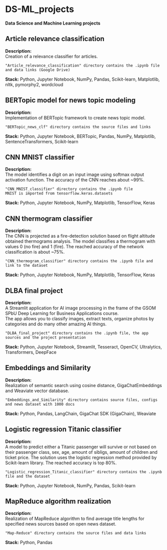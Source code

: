 # DS-ML_projects
**Data Science and Machine Learning projects**

## Article relevance classification
**Description:**\
Creation of a relevance classifier for articles.

	"Article_relevance_classification" directory contains the .ipynb file and data links (Google Drive)

**Stack:** Python, Jupyter Notebook, NumPy, Pandas, Scikit-learn, Matplotlib, nltk, pymorphy2, wordcloud

## BERTopic model for news topic modeling
**Description:**\
Implementation of BERTopic framework to create news topic model.

	"BERTopic_news_clf" directory contains the source files and links

**Stack:** Python, Jupyter Notebook, BERTopic, Pandas, NumPy, Matplotlib, SentenceTransformers, Scikit-learn

## CNN MNIST classifier
**Description:**\
The model identifies a digit on an input image using softmax output activation function. The accuracy of the CNN reaches about ~99%.

	"CNN_MNIST_classifier" directory contains the .ipynb file
 	MNIST is imported from tensorflow.keras.datasets

**Stack:** Python, Jupyter Notebook, NumPy, Matplotlib, TensorFlow, Keras

## CNN thermogram classifier
**Description:**\
The CNN is projected as a fire-detection solution based on flight altitude obtained thermograms analysis. 
The model classifies a thermogram with values 0 (no fire) and 1 (fire). The reached accuracy of the network classification is about ~75%.

	"CNN_thermogram_classifier" directory contains the .ipynb file and link to the dataset

**Stack:** Python, Jupyter Notebook, NumPy, Matplotlib, TensorFlow, Keras

## DLBA final project
**Description:**\
A Streamlit application for AI image processing in the frame of the GSOM SPbU Deep Learning for Business Applications course.\
The app allows you to classify images, extract texts, organize photos by categories and do many other amazing AI things.

	"DLBA_final_project" directory contains the .ipynb file, the app sources and the project presentation

**Stack:** Python, Jupyter Notebook, Streamlit, Tesseract, OpenCV, Ultralytics, Transformers, DeepFace

## Embeddings and Similarity
**Description:**\
Realization of semantic search using cosine distance, GigaChatEmbeddings 
and Weaviate vector database.

	"Embeddings_and_Similarity" directory contains source files, configs and news dataset with 1000 docs

**Stack:** Python, Pandas, LangChain, GigaChat SDK (GigaChain), Weaviate

## Logistic regression Titanic classifier
**Description:**\
A model to predict either a Titanic passenger will survive or not based on their passenger class, sex, age, amount of sibligs, amount of children and ticket price. 
The solution uses the logistic regression method provided by Scikit-learn library. The reached accuracy is top 80%.

	"Logistic_regression_Titanic_classifier" directory contains the .ipynb file and the dataset

**Stack:** Python, Jupyter Notebook, NumPy, Pandas, Scikit-learn

## MapReduce algorithm realization
**Description:**\
Realization of MapReduce algorithm to find average title lengths 
for specified news sources based on open news dataset.

	"Map-Reduce" directory contains the source files and data links

**Stack:** Python, Pandas
